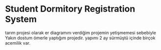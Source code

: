 # Student Dormitory Registration System
tarım projesi olarak er diagramını verdiğim projemin yetişmemesi sebebiyle Yakın dostum ömerle yaptığım projedir. yapımı 2 ay sürmüştü içinde birçok acemilik var.
 
